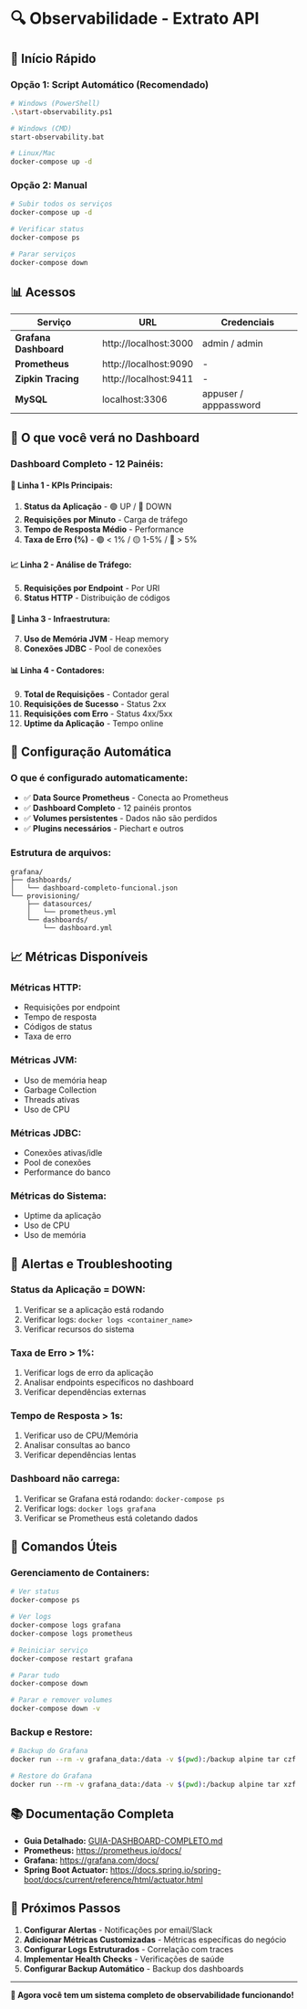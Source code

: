 # 🔍 Observabilidade - Extrato API

## 🚀 **Início Rápido**

### **Opção 1: Script Automático (Recomendado)**
```bash
# Windows (PowerShell)
.\start-observability.ps1

# Windows (CMD)
start-observability.bat

# Linux/Mac
docker-compose up -d
```

### **Opção 2: Manual**
```bash
# Subir todos os serviços
docker-compose up -d

# Verificar status
docker-compose ps

# Parar serviços
docker-compose down
```

## 📊 **Acessos**

| Serviço | URL | Credenciais |
|---------|-----|-------------|
| **Grafana Dashboard** | http://localhost:3000 | admin / admin |
| **Prometheus** | http://localhost:9090 | - |
| **Zipkin Tracing** | http://localhost:9411 | - |
| **MySQL** | localhost:3306 | appuser / apppassword |

## 🎯 **O que você verá no Dashboard**

### **Dashboard Completo - 12 Painéis:**

#### **🔴 Linha 1 - KPIs Principais:**
1. **Status da Aplicação** - 🟢 UP / 🔴 DOWN
2. **Requisições por Minuto** - Carga de tráfego
3. **Tempo de Resposta Médio** - Performance
4. **Taxa de Erro (%)** - 🟢 < 1% / 🟡 1-5% / 🔴 > 5%

#### **📈 Linha 2 - Análise de Tráfego:**
5. **Requisições por Endpoint** - Por URI
6. **Status HTTP** - Distribuição de códigos

#### **💾 Linha 3 - Infraestrutura:**
7. **Uso de Memória JVM** - Heap memory
8. **Conexões JDBC** - Pool de conexões

#### **📊 Linha 4 - Contadores:**
9. **Total de Requisições** - Contador geral
10. **Requisições de Sucesso** - Status 2xx
11. **Requisições com Erro** - Status 4xx/5xx
12. **Uptime da Aplicação** - Tempo online

## 🔧 **Configuração Automática**

### **O que é configurado automaticamente:**
- ✅ **Data Source Prometheus** - Conecta ao Prometheus
- ✅ **Dashboard Completo** - 12 painéis prontos
- ✅ **Volumes persistentes** - Dados não são perdidos
- ✅ **Plugins necessários** - Piechart e outros

### **Estrutura de arquivos:**
```
grafana/
├── dashboards/
│   └── dashboard-completo-funcional.json
└── provisioning/
    ├── datasources/
    │   └── prometheus.yml
    └── dashboards/
        └── dashboard.yml
```

## 📈 **Métricas Disponíveis**

### **Métricas HTTP:**
- Requisições por endpoint
- Tempo de resposta
- Códigos de status
- Taxa de erro

### **Métricas JVM:**
- Uso de memória heap
- Garbage Collection
- Threads ativas
- Uso de CPU

### **Métricas JDBC:**
- Conexões ativas/idle
- Pool de conexões
- Performance do banco

### **Métricas do Sistema:**
- Uptime da aplicação
- Uso de CPU
- Uso de memória

## 🚨 **Alertas e Troubleshooting**

### **Status da Aplicação = DOWN:**
1. Verificar se a aplicação está rodando
2. Verificar logs: `docker logs <container_name>`
3. Verificar recursos do sistema

### **Taxa de Erro > 1%:**
1. Verificar logs de erro da aplicação
2. Analisar endpoints específicos no dashboard
3. Verificar dependências externas

### **Tempo de Resposta > 1s:**
1. Verificar uso de CPU/Memória
2. Analisar consultas ao banco
3. Verificar dependências lentas

### **Dashboard não carrega:**
1. Verificar se Grafana está rodando: `docker-compose ps`
2. Verificar logs: `docker logs grafana`
3. Verificar se Prometheus está coletando dados

## 🔄 **Comandos Úteis**

### **Gerenciamento de Containers:**
```bash
# Ver status
docker-compose ps

# Ver logs
docker-compose logs grafana
docker-compose logs prometheus

# Reiniciar serviço
docker-compose restart grafana

# Parar tudo
docker-compose down

# Parar e remover volumes
docker-compose down -v
```

### **Backup e Restore:**
```bash
# Backup do Grafana
docker run --rm -v grafana_data:/data -v $(pwd):/backup alpine tar czf /backup/grafana-backup.tar.gz -C /data .

# Restore do Grafana
docker run --rm -v grafana_data:/data -v $(pwd):/backup alpine tar xzf /backup/grafana-backup.tar.gz -C /data
```

## 📚 **Documentação Completa**

- **Guia Detalhado:** [GUIA-DASHBOARD-COMPLETO.md](GUIA-DASHBOARD-COMPLETO.md)
- **Prometheus:** https://prometheus.io/docs/
- **Grafana:** https://grafana.com/docs/
- **Spring Boot Actuator:** https://docs.spring.io/spring-boot/docs/current/reference/html/actuator.html

## 🎉 **Próximos Passos**

1. **Configurar Alertas** - Notificações por email/Slack
2. **Adicionar Métricas Customizadas** - Métricas específicas do negócio
3. **Configurar Logs Estruturados** - Correlação com traces
4. **Implementar Health Checks** - Verificações de saúde
5. **Configurar Backup Automático** - Backup dos dashboards

---

**🚀 Agora você tem um sistema completo de observabilidade funcionando!**
